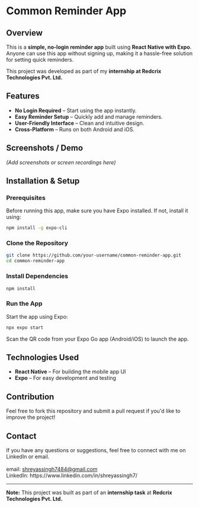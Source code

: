 # Common Reminder App

## Overview

This is a **simple, no-login reminder app** built using **React Native with Expo**. Anyone can use this app without signing up, making it a hassle-free solution for setting quick reminders.

This project was developed as part of my **internship at Redcrix Technologies Pvt. Ltd.**

## Features

- **No Login Required** – Start using the app instantly.
- **Easy Reminder Setup** – Quickly add and manage reminders.
- **User-Friendly Interface** – Clean and intuitive design.
- **Cross-Platform** – Runs on both Android and iOS.

## Screenshots / Demo

*(Add screenshots or screen recordings here)*

## Installation & Setup

### Prerequisites

Before running this app, make sure you have Expo installed. If not, install it using:

```sh
npm install -g expo-cli
```

### Clone the Repository

```sh
git clone https://github.com/your-username/common-reminder-app.git
cd common-reminder-app
```

### Install Dependencies

```sh
npm install
```

### Run the App

Start the app using Expo:

```sh
npx expo start
```

Scan the QR code from your Expo Go app (Android/iOS) to launch the app.

## Technologies Used

- **React Native** – For building the mobile app UI
- **Expo** – For easy development and testing

## Contribution

Feel free to fork this repository and submit a pull request if you'd like to improve the project!

## Contact

If you have any questions or suggestions, feel free to connect with me on LinkedIn or email.\
\
email: [shreyassingh7484@gmail.com](mailto\:shreyassingh7484@gmail.com)\
LinkedIn: https\://www\.linkedin.com/in/shreyassingh7/

---

**Note:** This project was built as part of an **internship task** at **Redcrix Technologies Pvt. Ltd.**

